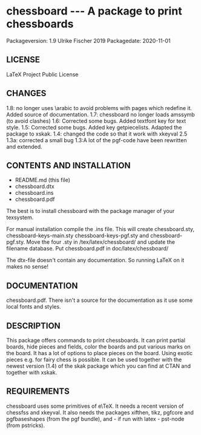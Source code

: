 # chessboard --- A package to print chessboards
Packageversion: 1.9 Ulrike Fischer 2019
Packagedate: 2020-11-01

## LICENSE
LaTeX Project Public License


## CHANGES
1.8: no longer uses \arabic to avoid problems with pages which redefine it.
     Added source of documentation. 
1.7: chessboard no longer loads amssymb (to avoid clashes)
1.6: Corrected some bugs. Added textfont key for text style.
1.5: Corrected some bugs.
     Added key getpiecelists.
     Adapted the package to xskak.
1.4: changed the code so that it work with xkeyval 2.5
1.3a: corrected a small bug
1.3:A lot of the pgf-code have been rewritten and extended.


## CONTENTS AND INSTALLATION

- README.md (this file)
- chessboard.dtx
- chessboard.ins
- chessboard.pdf

The best is to install chessboard with the package manager of your texsystem.

For manual installation compile the .ins file. This will create chessboard.sty, chessboard-keys-main.sty
chessboard-keys-pgf.sty and chessboard-pgf.sty. 
Move the four .sty  in <texmf>/tex/latex/chessboard/ and update the filename
database. Put chessboard.pdf in  doc/latex/chessboard/


The dtx-file doesn't contain any documentation.
So running LaTeX on it makes no sense!


## DOCUMENTATION

chessboard.pdf. There isn't a source for the documentation as it use some
local fonts and styles.

## DESCRIPTION

This package offers commands to print chessboards. It can print partial boards,
hide pieces and fields, color the boards and put various marks on the board.
It has a lot of options to place pieces on the board. Using exotic pieces e.g. for
fairy chess is possible.
It can be used together with the newest version (1.4) of the skak package
which you can find at CTAN and together with xskak.


## REQUIREMENTS
chessboard uses some primitives of e\TeX. It needs a recent version
of chessfss and xkeyval. It also needs the packages xifthen, tikz, pgfcore and pgfbaseshapes (from the pgf bundle),
and - if run with latex - pst-node (from pstricks).

